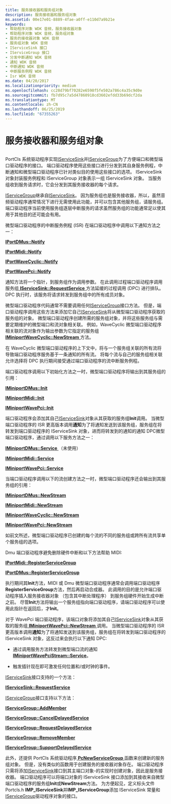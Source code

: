 ```yaml
---
title: 服务接收器和服务组对象
description: 服务接收器和服务组对象
ms.assetid: 00e17e01-8889-4fae-a0ff-e110d7a9b21e
keywords:
- 帮助程序对象 WDK 音频，服务接收器对象
- 帮助程序对象 WDK 音频，服务组对象
- 服务的接收器对象 WDK 音频
- 服务组对象 WDK 音频
- IServiceSink 接口
- IServiceGroup 接口
- 分发中断通知 WDK 音频
- 通知 WDK 音频
- 中断通知 WDK 音频
- 中断服务例程 WDK 音频
- Isr WDK 音频
ms.date: 04/20/2017
ms.localizationpriority: medium
ms.openlocfilehash: cc28d79bf70282e6598f5fe502a786c4a35c9d0e
ms.sourcegitcommit: fb7d95c7a5d47860918cd3602efdd33b69dcf2da
ms.translationtype: MT
ms.contentlocale: zh-CN
ms.lasthandoff: 06/25/2019
ms.locfileid: "67355263"
---
```

# <a name="service-sink-and-service-group-objects"></a>服务接收器和服务组对象


## <span id="service_sink_and_service_group_objects"></span><span id="SERVICE_SINK_AND_SERVICE_GROUP_OBJECTS"></span>


PortCls 系统驱动程序实现[IServiceSink](https://docs.microsoft.com/windows-hardware/drivers/ddi/content/portcls/nn-portcls-iservicesink)并[IServiceGroup](https://docs.microsoft.com/windows-hardware/drivers/ddi/content/portcls/nn-portcls-iservicegroup)为了方便端口和微型端口驱动程序的接口。 端口驱动程序使用这些接口进行分发到其自身服务例程，中断通知和微型端口驱动程序已针对类似目的使用这些接口的选项。 IServiceSink 对象封装服务例程和 IServiceGroup 对象表示一组 IServiceSink 对象。 当服务组收到服务请求时，它会分发到其服务接收器的每个请求。

[IServiceGroup](https://docs.microsoft.com/windows-hardware/drivers/ddi/content/portcls/nn-portcls-iservicegroup)继承自[IServiceSink](https://docs.microsoft.com/windows-hardware/drivers/ddi/content/portcls/nn-portcls-iservicesink)。 因为服务组也是服务接收器，所以，虽然音频驱动程序通常情况下进行无需使用此功能，并可以包含其他服务组，请服务组。 端口驱动程序当前使用服务组逐层中断服务的请求虽然服务组的功能通常足以使其用于其他目的还可能会有用。

微型端口驱动程序的中断服务例程 (ISR) 在端口驱动程序中调用以下通知方法之一：

[**IPortDMus::Notify**](https://docs.microsoft.com/windows-hardware/drivers/ddi/content/dmusicks/nf-dmusicks-iportdmus-notify)

[**IPortMidi::Notify**](https://docs.microsoft.com/windows-hardware/drivers/ddi/content/portcls/nf-portcls-iportmidi-notify)

[**IPortWaveCyclic::Notify**](https://docs.microsoft.com/windows-hardware/drivers/ddi/content/portcls/nf-portcls-iportwavecyclic-notify)

[**IPortWavePci::Notify**](https://docs.microsoft.com/windows-hardware/drivers/ddi/content/portcls/nf-portcls-iportwavepci-notify)

通知方法将一个指针，到服务组作为调用参数。 在此调用过程端口驱动程序调用服务组[ **IServiceSink::RequestService** ](https://docs.microsoft.com/windows-hardware/drivers/ddi/content/portcls/nf-portcls-iservicesink-requestservice)方法延缓的过程调用 (DPC) 进行排队。 DPC 执行时，该服务将请求转发到服务组中的所有成员对象。

微型端口驱动程序代码通常不需要调用任何[IServiceGroup](https://docs.microsoft.com/windows-hardware/drivers/ddi/content/portcls/nn-portcls-iservicegroup)接口方法。 但是，端口驱动程序调用这些方法来添加它自己[IServiceSink](https://docs.microsoft.com/windows-hardware/drivers/ddi/content/portcls/nn-portcls-iservicesink)将从微型端口驱动程序获取的服务组的对象。 微型端口驱动程序创建所需的服务组对象，并将这些服务组与需要定期维护的微型端口和流对象相关联。 例如，WaveCyclic 微型端口驱动程序相关联的流对象作为输出参数为它指定的服务组[ **IMiniportWaveCyclic::NewStream** ](https://docs.microsoft.com/windows-hardware/drivers/ddi/content/portcls/nf-portcls-iminiportwavecyclic-newstream)方法。

在 WaveCyclic 微型端口驱动程序的上下文中，将与一个服务组关联的所有流将导致端口驱动程序服务基于一条通知的所有流。 将每个流与自己的服务组相关联允许选择将 DPC 执行期间接受通过端口驱动程序的流中断服务例程。

端口驱动程序调用以下初始化方法之一时，微型端口驱动程序将输出到其服务组的引用：

[**IMiniportDMus::Init**](https://docs.microsoft.com/windows-hardware/drivers/ddi/content/dmusicks/nf-dmusicks-iminiportdmus-init)

[**IMiniportMidi::Init**](https://docs.microsoft.com/windows-hardware/drivers/ddi/content/portcls/nf-portcls-iminiportmidi-init)

[**IMiniportWavePci::Init**](https://docs.microsoft.com/windows-hardware/drivers/ddi/content/portcls/nf-portcls-iminiportwavepci-init)

端口驱动程序会添加其自己[IServiceSink](https://docs.microsoft.com/windows-hardware/drivers/ddi/content/portcls/nn-portcls-iservicesink)对象从其获取的服务组**Init**调用。 当微型端口驱动程序的 ISR 更高版本调用**通知**为了将通知发送到该服务组，服务组在将转发到端口驱动程序的 IServiceSink 对象，进而将转发到的通知的通知 DPC微型端口驱动程序，通过调用以下服务方法之一：

[**IMiniportDMus::Service** ](https://docs.microsoft.com/windows-hardware/drivers/ddi/content/dmusicks/nf-dmusicks-iminiportdmus-service) （未使用）

[**IMiniportMidi::Service**](https://docs.microsoft.com/windows-hardware/drivers/ddi/content/portcls/nf-portcls-iminiportmidi-service)

[**IMiniportWavePci::Service**](https://docs.microsoft.com/windows-hardware/drivers/ddi/content/portcls/nf-portcls-iminiportwavepci-service)

当端口驱动程序调用以下的流创建方法之一时，微型端口驱动程序还会输出到其服务组的引用：

[**IMiniportDMus::NewStream**](https://docs.microsoft.com/windows-hardware/drivers/ddi/content/dmusicks/nf-dmusicks-iminiportdmus-newstream)

[**IMiniportMidi::NewStream**](https://docs.microsoft.com/windows-hardware/drivers/ddi/content/portcls/nf-portcls-iminiportmidi-newstream)

[**IMiniportWaveCyclic::NewStream**](https://docs.microsoft.com/windows-hardware/drivers/ddi/content/portcls/nf-portcls-iminiportwavecyclic-newstream)

[**IMiniportWavePci::NewStream**](https://docs.microsoft.com/windows-hardware/drivers/ddi/content/portcls/nf-portcls-iminiportwavepci-newstream)

如前文所述，微型端口驱动程序已创建的每个流的不同的服务组或跨所有流共享单个服务组的选项。

Dmu 端口驱动程序避免删除硬件中断和以下方法帮助 MIDI:

[**IPortMidi::RegisterServiceGroup**](https://docs.microsoft.com/windows-hardware/drivers/ddi/content/portcls/nf-portcls-iportmidi-registerservicegroup)

[**IPortDMus::RegisterServiceGroup**](https://docs.microsoft.com/windows-hardware/drivers/ddi/content/dmusicks/nf-dmusicks-iportdmus-registerservicegroup)

执行期间其**Init**方法，MIDI 或 Dmu 微型端口驱动程序通常会调用端口驱动程序**RegisterServiceGroup**方法，然后再启动合成器。 此调用的目的是允许端口驱动程序插入服务接收器对象 （包含其中断处理程序） 到服务组硬件开始生成中断之前。 尽管**Init**方法将输出一个服务组指向端口驱动程序，请端口驱动程序可以使用此指针在返回后，才**Init**。

对于 WavePci 端口驱动程序，该端口对象将添加其自己[IServiceSink](https://docs.microsoft.com/windows-hardware/drivers/ddi/content/portcls/nn-portcls-iservicesink)对象从其获取的服务组[ **IMiniportWavePci::NewStream** ](https://docs.microsoft.com/windows-hardware/drivers/ddi/content/portcls/nf-portcls-iminiportwavepci-newstream)调用。 当微型端口驱动程序的 ISR 更高版本调用**通知**为了将通知发送到该服务组，服务组在将转发到端口驱动程序的 IServiceSink 对象，这反过来会执行以下通知 DPC:

-   通过调用服务方法转发到微型端口流的通知[ **IMiniportWavePciStream::Service**](https://docs.microsoft.com/windows-hardware/drivers/ddi/content/portcls/nf-portcls-iminiportwavepcistream-service)。

-   触发插针现在即可激发任何位置和/或时钟的事件。

[IServiceSink](https://docs.microsoft.com/windows-hardware/drivers/ddi/content/portcls/nn-portcls-iservicesink)接口支持的一个方法：

[**IServiceSink::RequestService**](https://docs.microsoft.com/windows-hardware/drivers/ddi/content/portcls/nf-portcls-iservicesink-requestservice)

[IServiceGroup](https://docs.microsoft.com/windows-hardware/drivers/ddi/content/portcls/nn-portcls-iservicegroup)接口支持以下方法：

[**IServiceGroup::AddMember**](https://docs.microsoft.com/windows-hardware/drivers/ddi/content/portcls/nf-portcls-iservicegroup-addmember)

[**IServiceGroup::CancelDelayedService**](https://docs.microsoft.com/windows-hardware/drivers/ddi/content/portcls/nf-portcls-iservicegroup-canceldelayedservice)

[**IServiceGroup::RequestDelayedService**](https://docs.microsoft.com/windows-hardware/drivers/ddi/content/portcls/nf-portcls-iservicegroup-requestdelayedservice)

[**IServiceGroup::RemoveMember**](https://docs.microsoft.com/windows-hardware/drivers/ddi/content/portcls/nf-portcls-iservicegroup-removemember)

[**IServiceGroup::SupportDelayedService**](https://docs.microsoft.com/windows-hardware/drivers/ddi/content/portcls/nf-portcls-iservicegroup-supportdelayedservice)

此外，还提供 PortCls 系统驱动程序[ **PcNewServiceGroup** ](https://docs.microsoft.com/windows-hardware/drivers/ddi/content/portcls/nf-portcls-pcnewservicegroup)函数来创建新的服务组对象。 但是，没有类似的函数用于创建服务的接收器对象存在。 端口驱动程序只需将添加[IServiceSink](https://docs.microsoft.com/windows-hardware/drivers/ddi/content/portcls/nn-portcls-iservicesink)接口到其主端口对象-的实现时创建对象，因此是服务接收器。 端口驱动程序可以将端口对象的 IServiceSink 接口添加到其接收来自微型端口驱动程序的服务组**Init**或**NewStream**方法。 为方便起见，定义标头文件 Portcls.h **IMP\_IServiceSink**并**IMP\_IServiceGroup**添加 IServiceSink 常量和[IServiceGroup](https://docs.microsoft.com/windows-hardware/drivers/ddi/content/portcls/nn-portcls-iservicegroup)驱动程序对象的接口。

 

 





